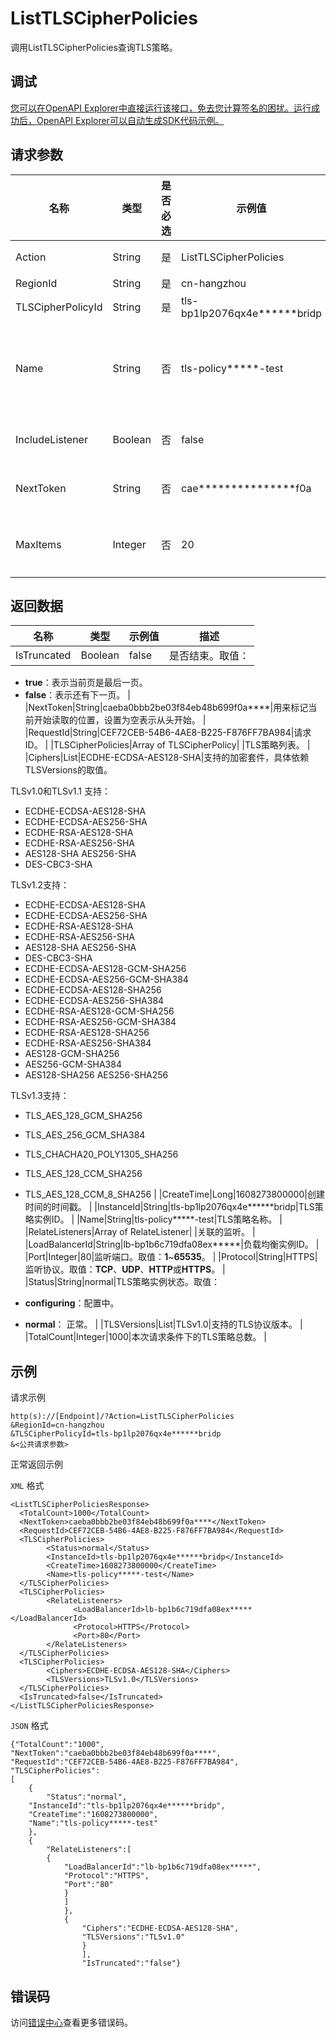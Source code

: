 # ListTLSCipherPolicies

调用ListTLSCipherPolicies查询TLS策略。

## 调试

[您可以在OpenAPI Explorer中直接运行该接口，免去您计算签名的困扰。运行成功后，OpenAPI Explorer可以自动生成SDK代码示例。](https://api.aliyun.com/#product=Slb&api=ListTLSCipherPolicies&type=RPC&version=2014-05-15)

## 请求参数

|名称|类型|是否必选|示例值|描述|
|--|--|----|---|--|
|Action|String|是|ListTLSCipherPolicies|要执行的操作，取值：**ListTLSCipherPolicies**。 |
|RegionId|String|是|cn-hangzhou|负载均衡实例地域ID。 |
|TLSCipherPolicyId|String|是|tls-bp1lp2076qx4e\*\*\*\*\*\*bridp|TLS策略ID。 |
|Name|String|否|tls-policy\*\*\*\*\*-test|TLS策略名称。长度为2~128个英文或中文字符，必须以大小字母或中文开头，可包含数字、英文句点（.）、下划线（\_）和短划线（-）。 |
|IncludeListener|Boolean|否|false|是否返回关联的监听信息。取值：**true**或**false**（默认）。 |
|NextToken|String|否|cae\*\*\*\*\*\*\*\*\*\*\*\*\*\*\*f0a|用来标记当前开始读取的位置，设置为空表示从头开始。 |
|MaxItems|Integer|否|20|本次读取的最大TLS策略数，取值：**1**~**100**。用户传入为空时，默认值为**20**。 |

## 返回数据

|名称|类型|示例值|描述|
|--|--|---|--|
|IsTruncated|Boolean|false|是否结束。取值：

 -   **true**：表示当前页是最后一页。
-   **false**：表示还有下一页。 |
|NextToken|String|caeba0bbb2be03f84eb48b699f0a\*\*\*\*|用来标记当前开始读取的位置，设置为空表示从头开始。 |
|RequestId|String|CEF72CEB-54B6-4AE8-B225-F876FF7BA984|请求ID。 |
|TLSCipherPolicies|Array of TLSCipherPolicy| |TLS策略列表。 |
|Ciphers|List|ECDHE-ECDSA-AES128-SHA|支持的加密套件，具体依赖TLSVersions的取值。

 TLSv1.0和TLSv1.1 支持：

 -   ECDHE-ECDSA-AES128-SHA
-   ECDHE-ECDSA-AES256-SHA
-   ECDHE-RSA-AES128-SHA
-   ECDHE-RSA-AES256-SHA
-   AES128-SHA AES256-SHA
-   DES-CBC3-SHA

 TLSv1.2支持：

 -   ECDHE-ECDSA-AES128-SHA
-   ECDHE-ECDSA-AES256-SHA
-   ECDHE-RSA-AES128-SHA
-   ECDHE-RSA-AES256-SHA
-   AES128-SHA AES256-SHA
-   DES-CBC3-SHA
-   ECDHE-ECDSA-AES128-GCM-SHA256
-   ECDHE-ECDSA-AES256-GCM-SHA384
-   ECDHE-ECDSA-AES128-SHA256
-   ECDHE-ECDSA-AES256-SHA384
-   ECDHE-RSA-AES128-GCM-SHA256
-   ECDHE-RSA-AES256-GCM-SHA384
-   ECDHE-RSA-AES128-SHA256
-   ECDHE-RSA-AES256-SHA384
-   AES128-GCM-SHA256
-   AES256-GCM-SHA384
-   AES128-SHA256 AES256-SHA256

 TLSv1.3支持：

 -   TLS\_AES\_128\_GCM\_SHA256
-   TLS\_AES\_256\_GCM\_SHA384
-   TLS\_CHACHA20\_POLY1305\_SHA256
-   TLS\_AES\_128\_CCM\_SHA256
-   TLS\_AES\_128\_CCM\_8\_SHA256 |
|CreateTime|Long|1608273800000|创建时间的时间戳。 |
|InstanceId|String|tls-bp1lp2076qx4e\*\*\*\*\*\*bridp|TLS策略实例ID。 |
|Name|String|tls-policy\*\*\*\*\*-test|TLS策略名称。 |
|RelateListeners|Array of RelateListener| |关联的监听。 |
|LoadBalancerId|String|lb-bp1b6c719dfa08ex\*\*\*\*\*|负载均衡实例ID。 |
|Port|Integer|80|监听端口。取值：**1**~**65535**。 |
|Protocol|String|HTTPS|监听协议。取值：**TCP**、**UDP**、**HTTP**或**HTTPS**。 |
|Status|String|normal|TLS策略实例状态。取值：

 -   **configuring**：配置中。
-   **normal**： 正常。 |
|TLSVersions|List|TLSv1.0|支持的TLS协议版本。 |
|TotalCount|Integer|1000|本次请求条件下的TLS策略总数。 |

## 示例

请求示例

```
http(s)://[Endpoint]/?Action=ListTLSCipherPolicies
&RegionId=cn-hangzhou
&TLSCipherPolicyId=tls-bp1lp2076qx4e******bridp
&<公共请求参数>
```

正常返回示例

`XML` 格式

```
<ListTLSCipherPoliciesResponse>
  <TotalCount>1000</TotalCount>
  <NextToken>caeba0bbb2be03f84eb48b699f0a****</NextToken>
  <RequestId>CEF72CEB-54B6-4AE8-B225-F876FF7BA984</RequestId>
  <TLSCipherPolicies>
        <Status>normal</Status>
        <InstanceId>tls-bp1lp2076qx4e******bridp</InstanceId>
        <CreateTime>1608273800000</CreateTime>
        <Name>tls-policy*****-test</Name>
  </TLSCipherPolicies>
  <TLSCipherPolicies>
        <RelateListeners>
              <LoadBalancerId>lb-bp1b6c719dfa08ex*****</LoadBalancerId>
              <Protocol>HTTPS</Protocol>
              <Port>80</Port>
        </RelateListeners>
  </TLSCipherPolicies>
  <TLSCipherPolicies>
        <Ciphers>ECDHE-ECDSA-AES128-SHA</Ciphers>
        <TLSVersions>TLSv1.0</TLSVersions>
  </TLSCipherPolicies>
  <IsTruncated>false</IsTruncated>
</ListTLSCipherPoliciesResponse>
```

`JSON` 格式

```
{"TotalCount":"1000",
"NextToken":"caeba0bbb2be03f84eb48b699f0a****",
"RequestId":"CEF72CEB-54B6-4AE8-B225-F876FF7BA984",
"TLSCipherPolicies":
[
    {
        "Status":"normal",
    "InstanceId":"tls-bp1lp2076qx4e******bridp",
    "CreateTime":"1608273800000",
    "Name":"tls-policy*****-test"
    },
    {
        "RelateListeners":[
        {
            "LoadBalancerId":"lb-bp1b6c719dfa08ex*****",
            "Protocol":"HTTPS",
            "Port":"80"
            }
            ]
            },
            {
                "Ciphers":"ECDHE-ECDSA-AES128-SHA",
                "TLSVersions":"TLSv1.0"
                }
                ],
                "IsTruncated":"false"}
```

## 错误码

访问[错误中心](https://error-center.alibabacloud.com/status/product/Slb)查看更多错误码。

